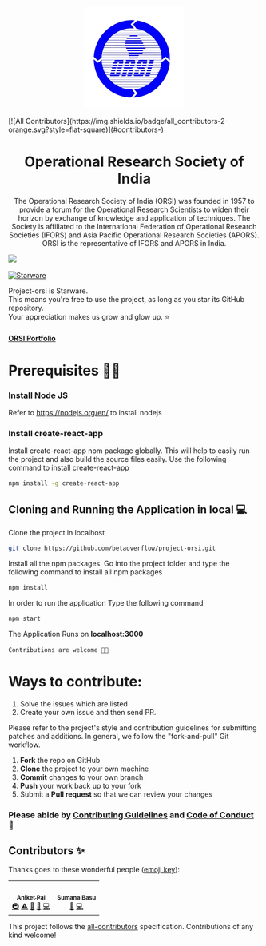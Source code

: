 <p align='center'><img src='orsi-logo.png' width='200' ></p>
<!-- ALL-CONTRIBUTORS-BADGE:START - Do not remove or modify this section -->
[![All Contributors](https://img.shields.io/badge/all_contributors-2-orange.svg?style=flat-square)](#contributors-)
<!-- ALL-CONTRIBUTORS-BADGE:END -->
<h1 align='center'> Operational Research Society of India </h1>

<p align='center'>The Operational Research Society of India (ORSI) was founded in 1957 to provide a forum for the Operational Research Scientists to widen their horizon by exchange of knowledge and application of techniques. The Society is affiliated to the International Federation of Operational Research Societies (IFORS) and Asia Pacific Operational Research Societies (APORS). ORSI is the representative of IFORS and APORS in India.</p>

<img src='https://github.com/betaoverflow/project-orsi/blob/main/orsi-ui.png'>

[![Starware](https://img.shields.io/badge/⭐-Starware-f5a91a?labelColor=black)](https://github.com/zepfietje/starware)

Project-orsi is Starware.  
This means you're free to use the project, as long as you star its GitHub repository.  
Your appreciation makes us grow and glow up. ⭐

#### [ORSI Portfolio](https://orsidurgapur.web.app/)

# Prerequisites 👨‍💻

### Install Node JS
Refer to https://nodejs.org/en/ to install nodejs

### Install create-react-app
Install create-react-app npm package globally. This will help to easily run the project and also build the source files easily. Use the following command to install create-react-app

```bash
npm install -g create-react-app
```

## Cloning and Running the Application in local 💻

Clone the project in localhost
```bash
git clone https://github.com/betaoverflow/project-orsi.git
```
Install all the npm packages. Go into the project folder and type the following command to install all npm packages

```bash
npm install
```

In order to run the application Type the following command

```bash
npm start
```

The Application Runs on **localhost:3000**


`Contributions are welcome 🎉🎉`

# Ways to contribute:
1. Solve the issues which are listed
2. Create your own issue and then send PR.

Please refer to the project's style and contribution guidelines for submitting patches and additions. In general, we follow the "fork-and-pull" Git workflow.

 1. **Fork** the repo on GitHub
 2. **Clone** the project to your own machine
 3. **Commit** changes to your own branch
 4. **Push** your work back up to your fork
 5. Submit a **Pull request** so that we can review your changes

### Please abide by  [Contributing Guidelines](https://github.com/betaoverflow/project-orsi/blob/main/CONTRIBUTING.md) and [Code of Conduct](https://github.com/betaoverflow/project-orsi/blob/main/CODE_OF_CONDUCT.md) 🚀

## Contributors ✨

Thanks goes to these wonderful people ([emoji key](https://allcontributors.org/docs/en/emoji-key)):

<!-- ALL-CONTRIBUTORS-LIST:START - Do not remove or modify this section -->
<!-- prettier-ignore-start -->
<!-- markdownlint-disable -->
<table>
  <tr>
    <td align="center"><a href="https://aniket.live"><img src="https://avatars.githubusercontent.com/u/67703407?v=4?s=100" width="100px;" alt=""/><br /><sub><b>Aniket Pal</b></sub></a><br /><a href="#infra-Aniket762" title="Infrastructure (Hosting, Build-Tools, etc)">🚇</a> <a href="https://github.com/betaoverflow/project-orsi/commits?author=Aniket762" title="Tests">⚠️</a> <a href="https://github.com/betaoverflow/project-orsi/commits?author=Aniket762" title="Documentation">📖</a> <a href="#maintenance-Aniket762" title="Maintenance">🚧</a> <a href="https://github.com/betaoverflow/project-orsi/commits?author=Aniket762" title="Code">💻</a></td>
    <td align="center"><a href="https://sumana.live/"><img src="https://avatars.githubusercontent.com/u/63084088?v=4?s=100" width="100px;" alt=""/><br /><sub><b>Sumana Basu</b></sub></a><br /><a href="#maintenance-sumana2001" title="Maintenance">🚧</a> <a href="https://github.com/betaoverflow/project-orsi/commits?author=sumana2001" title="Code">💻</a></td>
  </tr>
</table>

<!-- markdownlint-restore -->
<!-- prettier-ignore-end -->

<!-- ALL-CONTRIBUTORS-LIST:END -->

This project follows the [all-contributors](https://github.com/all-contributors/all-contributors) specification. Contributions of any kind welcome!